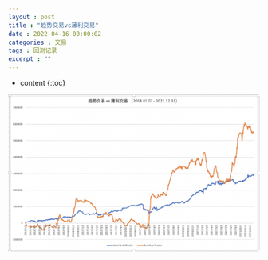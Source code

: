 ```yaml
---
layout : post
title : "趋势交易vs薄利交易"
date : 2022-04-16 00:00:02
categories : 交易
tags : 回测记录
excerpt : ""
---
```


* content
{:toc}



 ![image](/images/trade/20220416-SmallProfit-pk-TurnOver.png)


